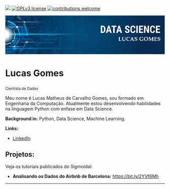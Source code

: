 [![](https://img.shields.io/badge/python-3.7+-blue.svg)](https://www.python.org/downloads/release/python-365/) [![GPLv3 license](https://img.shields.io/badge/License-GPLv3-blue.svg)](http://perso.crans.org/besson/LICENSE.html) [![contributions welcome](https://img.shields.io/badge/contributions-welcome-brightgreen.svg?style=flat)](https://github.com/lucasmate007)

<p align="center">
  <img src="banner.png" >
</p>

# Lucas Gomes
<sub>Cientista de Dados</sub>

Meu nome é Lucas Matheus de Carvalho Gomes, sou formado em Engenharia da Computação. Atualmente estou desenvolvendo habilidades na linguagem Python com enfase em Data Science.

**Background in:** Python, Data Science, Machine Learning.

**Links:**
* [LinkedIn](https://www.linkedin.com/in/lucas-matheus-carvalho-gomes/)


## Projetos:
Veja os tutoriais publicados do Sigmoidal:

* **Analisando os Dados do Airbnb de Barcelona:** https://bit.ly/2YVf6Mh

---




